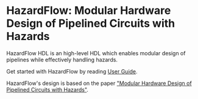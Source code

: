 # HazardFlow: Modular Hardware Design of Pipelined Circuits with Hazards

HazardFlow HDL is an high-level HDL which enables modular design of pipelines while effectively handling hazards.

Get started with HazardFlow by reading [User Guide](https://kaist-cp.github.io/hazardflow/book/).

HazardFlow's design is based on the paper ["Modular Hardware Design of Pipelined Circuits with Hazards"](https://dl.acm.org/doi/10.1145/3656378).
